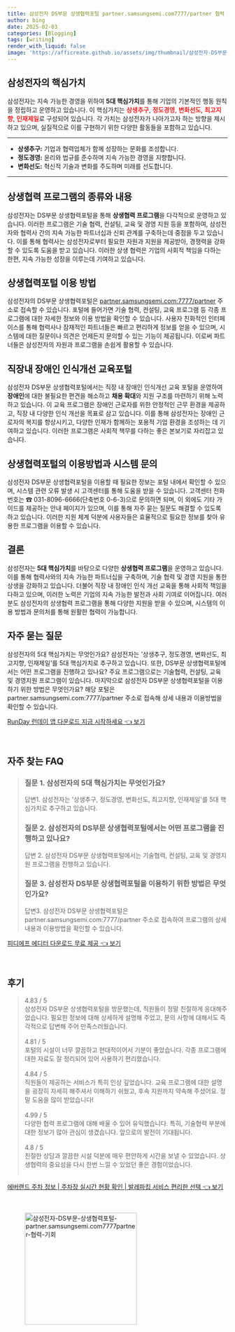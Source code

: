 ```yaml
---
title: 삼성전자 DS부문 상생협력포털 partner.samsungsemi.com7777/partner 협력 기회
author: bing
date: 2025-02-03
categories: [Blogging]
tags: [writing]
render_with_liquid: false
image: 'https://afficreate.github.io/assets/img/thumbnail/삼성전자-DS부문-상생협력포털-partner.samsungsemi.com7777partner-협력-기회.webp'
---
```



<h2 id='삼성전자의_핵심가치'>삼성전자의 핵심가치</h2>

<p>삼성전자는 지속 가능한 경영을 위하여 <b>5대 핵심가치</b>를 통해 기업의 기본적인 행동 원칙을 정립하고 운영하고 있습니다. 이 핵심가치는 <b><span style="color: #ee2323;">상생추구</span></b>, <b><span style="color: #ee2323;">정도경영</span></b>, <b><span style="color: #ee2323;">변화선도</span></b>, <b><span style="color: #ee2323;">최고지향</span></b>, <b><span style="color: #ee2323;">인재제일</span></b>로 구성되어 있습니다. 각 가치는 삼성전자가 나아가고자 하는 방향을 제시하고 있으며, 실질적으로 이를 구현하기 위한 다양한 활동들을 포함하고 있습니다.</p>

<hr />

<ul>
    <li><b>상생추구:</b> 기업과 협력업체가 함께 성장하는 문화를 조성합니다.</li>
    <li><b>정도경영:</b> 윤리와 법규를 준수하며 지속 가능한 경영을 지향합니다.</li>
    <li><b>변화선도:</b> 혁신적 기술과 변화를 주도하며 미래를 선도합니다.</li>
</ul>

<hr />

<h2 id='상생협력_프로그램'>상생협력 프로그램의 종류와 내용</h2>

<p>삼성전자는 DS부문 상생협력포털을 통해 <b>상생협력 프로그램</b>을 다각적으로 운영하고 있습니다. 이러한 프로그램은 기술 협력, 컨설팅, 교육 및 경영 지원 등을 포함하여, 삼성전자와 협력사 간의 지속 가능한 파트너십과 신뢰 관계를 구축하는데 중점을 두고 있습니다. 이를 통해 협력사는 삼성전자로부터 필요한 자원과 지원을 제공받아, 경쟁력을 강화할 수 있도록 도움을 받고 있습니다. 이러한 상생 협력은 기업의 사회적 책임을 다하는 한편, 지속 가능한 성장을 이루는데 기여하고 있습니다.</p>

<h2 id='상생협력포털_이용방법'>상생협력포털 이용 방법</h2>

<p>삼성전자의 DS부문 상생협력포털은 <u><a href="https://partner.samsungsemi.com:7777/partner">partner.samsungsemi.com:7777/partner</a></u> 주소로 접속할 수 있습니다. 포털에 들어가면 기술 협력, 컨설팅, 교육 프로그램 등 각종 프로그램에 대한 자세한 정보와 이용 방법을 확인할 수 있습니다. 사용자 친화적인 인터페이스를 통해 협력사나 잠재적인 파트너들은 빠르고 편리하게 정보를 얻을 수 있으며, 시스템에 대한 질문이나 의견은 언제든지 문의할 수 있는 기능이 제공됩니다. 이로써 파트너들은 삼성전자의 자원과 프로그램을 손쉽게 활용할 수 있습니다.</p>

<h2 id='직장내_장애인_인식개선'>직장내 장애인 인식개선 교육포털</h2>

<p>삼성전자 DS부문 상생협력포털에서는 직장 내 장애인 인식개선 교육 포털을 운영하여 <b>장애인</b>에 대한 불필요한 편견을 해소하고 <b>채용 확대</b>와 지원 구조를 마련하기 위해 노력하고 있습니다. 이 교육 프로그램은 장애인 근로자를 위한 안정적인 근무 환경을 제공하고, 직장 내 다양한 인식 개선을 목표로 삼고 있습니다. 이를 통해 삼성전자는 장애인 근로자의 복지를 향상시키고, 다양한 인재가 함께하는 포용적 기업 환경을 조성하는 데 기여하고 있습니다. 이러한 프로그램은 사회적 책무를 다하는 좋은 본보기로 자리잡고 있습니다.</p>

<h2 id='시스템_문의와_지원'>상생협력포털의 이용방법과 시스템 문의</h2>

<p>삼성전자 DS부문 상생협력포털을 이용할 때 필요한 정보는 포털 내에서 확인할 수 있으며, 시스템 관련 오류 발생 시 고객센터를 통해 도움을 받을 수 있습니다. 고객센터 전화번호는 ☎ 031-8096-6666(단축번호 0-6-3)으로 문의하면 되며, 이 외에도 기타 가이드를 제공하는 안내 페이지가 있으며, 이를 통해 자주 묻는 질문도 해결할 수 있도록 하고 있습니다. 이러한 지원 체계 덕분에 사용자들은 효율적으로 필요한 정보를 찾아 유용한 프로그램을 이용할 수 있습니다.</p>

<h2 id='결론'>결론</h2>

<p>삼성전자는 <b>5대 핵심가치</b>를 바탕으로 다양한 <b>상생협력 프로그램</b>을 운영하고 있습니다. 이를 통해 협력사와의 지속 가능한 파트너십을 구축하며, 기술 협력 및 경영 지원을 통한 상생을 강화하고 있습니다. 더불어 직장 내 장애인 인식 개선 교육을 통해 사회적 책임을 다하고 있으며, 이러한 노력은 기업의 지속 가능한 발전과 사회 기여로 이어집니다. 여러분도 삼성전자의 상생협력 프로그램을 통해 다양한 지원을 받을 수 있으며, 시스템의 이용 방법과 문의처를 통해 원활한 협력이 가능합니다.</p>

<h2 id='자주_묻는_질문'>자주 묻는 질문</h2>

<p>삼성전자의 5대 핵심가치는 무엇인가요? 삼성전자는 '상생추구, 정도경영, 변화선도, 최고지향, 인재제일'를 5대 핵심가치로 추구하고 있습니다. 또한, DS부문 상생협력포털에서는 어떤 프로그램을 진행하고 있나요? 주요 프로그램으로는 기술협력, 컨설팅, 교육 및 경영지원 프로그램이 있습니다. 마지막으로 삼성전자 DS부문 상생협력포털을 이용하기 위한 방법은 무엇인가요? 해당 포털은 partner.samsungsemi.com:7777/partner 주소로 접속해 상세 내용과 이용방법을 확인할 수 있습니다.</p>


<p><a class="click-button" title="RunDay 런데이 앱 다운로드 지금 시작하세요" href="https://afficreate.github.io/posts/RunDay-%EB%9F%B0%EB%8D%B0%EC%9D%B4-%EC%95%B1-%EB%8B%A4%EC%9A%B4%EB%A1%9C%EB%93%9C-%EC%A7%80%EA%B8%88-%EC%8B%9C%EC%9E%91%ED%95%98%EC%84%B8%EC%9A%94/" rel="dofollow">RunDay 런데이 앱 다운로드 지금 시작하세요 👈 보기</a></p><br>
<h2 id='자주_찾는_FAQ'>자주 찾는 FAQ</h2>
<div itemscope="" itemtype="https://schema.org/FAQPage"> 
<blockquote> 
<div itemscope="" itemprop="mainEntity" itemtype="https://schema.org/Question"> 
<h3 itemprop="name">질문 1. 삼성전자의 5대 핵심가치는 무엇인가요?</h3> 
<div itemscope="" itemprop="acceptedAnswer" itemtype="https://schema.org/Answer"> 
<span itemprop="text"> 
<p>답변1. 삼성전자는 '상생추구, 정도경영, 변화선도, 최고지향, 인재제일'를 5대 핵심가치로 추구하고 있습니다.</p> 
</span> 
</div> 
</div> 
<div itemscope="" itemprop="mainEntity" itemtype="https://schema.org/Question"> 
<h3 itemprop="name">질문 2. 삼성전자의 DS부문 상생협력포털에서는 어떤 프로그램을 진행하고 있나요?</h3> 
<div itemscope="" itemprop="acceptedAnswer" itemtype="https://schema.org/Answer"> 
<span itemprop="text"> 
<p>답변 2. 삼성전자 DS부문 상생협력포털에서는 기술협력, 컨설팅, 교육 및 경영지원 프로그램을 진행하고 있습니다.</p> 
</span> 
</div> 
</div> 
<div itemscope="" itemprop="mainEntity" itemtype="https://schema.org/Question"> 
<h3 itemprop="name">질문 3. 삼성전자 DS부문 상생협력포털을 이용하기 위한 방법은 무엇인가요?</h3> 
<div itemscope="" itemprop="acceptedAnswer" itemtype="https://schema.org/Answer"> 
<span itemprop="text"> 
<p>답변3. 삼성전자 DS부문 상생협력포털은 partner.samsungsemi.com:7777/partner 주소로 접속하여 프로그램의 상세 내용과 이용방법을 확인할 수 있습니다.</p> 
</span> 
</div> 
</div> 
</blockquote> 
</div>
<p><a class="click-button" title="피디에프 에디터 다운로드 무료 제공" href="https://afficreate.github.io/posts/%ED%94%BC%EB%94%94%EC%97%90%ED%94%84-%EC%97%90%EB%94%94%ED%84%B0-%EB%8B%A4%EC%9A%B4%EB%A1%9C%EB%93%9C-%EB%AC%B4%EB%A3%8C-%EC%A0%9C%EA%B3%B5/" rel="dofollow">피디에프 에디터 다운로드 무료 제공 👈 보기</a></p><br>
<h2 id='후기'>후기</h2>
<div itemscope itemtype="https://schema.org/Product">
  <blockquote>
  <div itemprop="review" itemscope itemtype="https://schema.org/Review">
      <div itemprop="reviewRating" itemscope itemtype="https://schema.org/Rating"> <span itemprop="ratingValue">4.83</span> / <span itemprop="bestRating">5</span> </div>
      <span itemprop="reviewBody">삼성전자 DS부문 상생협력포털을 방문했는데, 직원들이 정말 친절하게 응대해주었습니다. 필요한 정보에 대해 상세하게 설명해 주었고, 문의 사항에 대해서도 즉각적으로 답변해 주어 만족스러웠습니다.</span>
  </div>
  <br>
  <div itemprop="review" itemscope itemtype="https://schema.org/Review">
      <div itemprop="reviewRating" itemscope itemtype="https://schema.org/Rating"> <span itemprop="ratingValue">4.81</span> / <span itemprop="bestRating">5</span> </div>
      <span itemprop="reviewBody">포털의 시설이 너무 깔끔하고 현대적이어서 기분이 좋았습니다. 각종 프로그램에 대한 자료도 잘 정리되어 있어 사용하기 편리했습니다.</span>
  </div>
  <br>
  <div itemprop="review" itemscope itemtype="https://schema.org/Review">
      <div itemprop="reviewRating" itemscope itemtype="https://schema.org/Rating"> <span itemprop="ratingValue">4.84</span> / <span itemprop="bestRating">5</span> </div>
      <span itemprop="reviewBody">직원들이 제공하는 서비스가 특히 인상 깊었습니다. 교육 프로그램에 대한 설명을 굉장히 자세히 해주셔서 이해하기 쉬웠고, 후속 지원까지 약속해 주셨어요. 정말 도움을 많이 받았습니다!</span>
  </div>
  <br>
  <div itemprop="review" itemscope itemtype="https://schema.org/Review">
      <div itemprop="reviewRating" itemscope itemtype="https://schema.org/Rating"> <span itemprop="ratingValue">4.99</span> / <span itemprop="bestRating">5</span> </div>
      <span itemprop="reviewBody">다양한 협력 프로그램에 대해 배울 수 있어 유익했습니다. 특히, 기술협력 부분에 대한 정보가 많아 관심이 생겼습니다. 앞으로의 발전이 기대됩니다.</span>
  </div>
  <br>
  <div itemprop="review" itemscope itemtype="https://schema.org/Review">
      <div itemprop="reviewRating" itemscope itemtype="https://schema.org/Rating"> <span itemprop="ratingValue">4.8</span> / <span itemprop="bestRating">5</span> </div>
      <span itemprop="reviewBody">친절한 상담과 깔끔한 시설 덕분에 매우 편안하게 시간을 보낼 수 있었습니다. 상생협력의 중요성을 다시 한번 느낄 수 있었던 좋은 경험이었습니다.</span>
  </div>
  <br>
  </blockquote>
</div>
<p><a class="click-button" title="에버랜드 주차 정보 | 주차장 실시간 현황 확인 | 발레파킹 서비스 편리한 선택" href="https://afficreate.github.io/posts/%EC%97%90%EB%B2%84%EB%9E%9C%EB%93%9C-%EC%A3%BC%EC%B0%A8-%EC%A0%95%EB%B3%B4-%EC%A3%BC%EC%B0%A8%EC%9E%A5-%EC%8B%A4%EC%8B%9C%EA%B0%84-%ED%98%84%ED%99%A9-%ED%99%95%EC%9D%B8-%EB%B0%9C%EB%A0%88%ED%8C%8C%ED%82%B9-%EC%84%9C%EB%B9%84%EC%8A%A4-%ED%8E%B8%EB%A6%AC%ED%95%9C-%EC%84%A0%ED%83%9D/" rel="dofollow">에버랜드 주차 정보 | 주차장 실시간 현황 확인 | 발레파킹 서비스 편리한 선택 👈 보기</a></p><br>
<figure class="image"><img src="https://afficreate.github.io/assets/img/thumbnail/삼성전자-DS부문-상생협력포털-partner.samsungsemi.com7777partner-협력-기회.webp" alt="삼성전자-DS부문-상생협력포털-partner.samsungsemi.com7777partner-협력-기회" width="256" height="256"></figure>